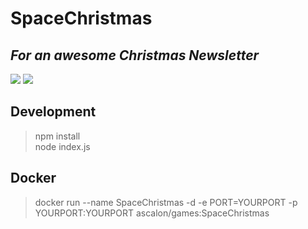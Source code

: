 # SpaceChristmas
## *For an awesome Christmas Newsletter*
![](https://i.ytimg.com/vi/70iyrEqR5Ng/maxresdefault.jpg)
![](http://3.bp.blogspot.com/-kTKYuzbFEns/Urnkbujc7RI/AAAAAAAAVQY/0g93xV4wTGw/s1600/Santa11.jpg)

## Development
> npm install  
> node index.js

## Docker
> docker run --name SpaceChristmas -d -e PORT=YOURPORT -p YOURPORT:YOURPORT ascalon/games:SpaceChristmas  